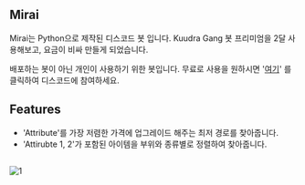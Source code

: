 ## Mirai
Mirai는 Python으로 제작된 디스코드 봇 입니다.
Kuudra Gang 봇 프리미엄을 2달 사용해보고, 요금이 비싸 만들게 되었습니다.

배포하는 봇이 아닌 개인이 사용하기 위한 봇입니다.
무료로 사용을 원하시면 '[여기](https://discord.gg/JpTdZPBPd2)' 를 클릭하여 디스코드에 참여하세요.

## Features
 - 'Attribute'를 가장 저렴한 가격에 업그레이드 해주는 최저 경로를 찾아줍니다.
 - 'Attirubte 1, 2'가 포함된 아이템을 부위와 종류별로 정렬하여 찾아줍니다.

## 
![1](https://github.com/user-attachments/assets/8ef5dc78-088b-4fe2-9d61-82dc01d1bf6b)

